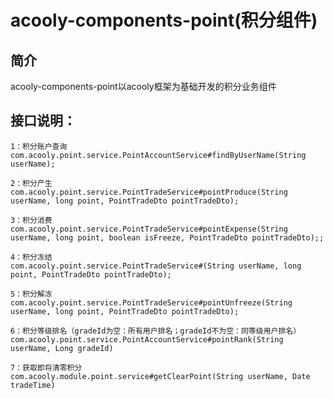 acooly-components-point(积分组件)
====

## 简介

acooly-components-point以acooly框架为基础开发的积分业务组件

## 接口说明：

	1：积分账户查询 
	com.acooly.point.service.PointAccountService#findByUserName(String userName);
	
	2：积分产生 
	com.acooly.point.service.PointTradeService#pointProduce(String userName, long point, PointTradeDto pointTradeDto);
	
	3：积分消费 
	com.acooly.point.service.PointTradeService#pointExpense(String userName, long point, boolean isFreeze, PointTradeDto pointTradeDto);;
	
	4：积分冻结 
	com.acooly.point.service.PointTradeService#(String userName, long point, PointTradeDto pointTradeDto);
	
	5：积分解冻 
	com.acooly.point.service.PointTradeService#pointUnfreeze(String userName, long point, PointTradeDto pointTradeDto);

	6：积分等级排名（gradeId为空：所有用户排名；gradeId不为空：同等级用户排名）
	com.acooly.point.service.PointAccountService#pointRank(String userName, Long gradeId)

	7：获取即将清零积分
	com.acooly.module.point.service#getClearPoint(String userName, Date tradeTime)


